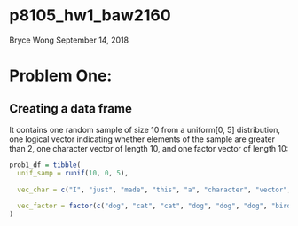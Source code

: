p8105\_hw1\_baw2160
================
Bryce Wong
September 14, 2018

Problem One:
============

Creating a data frame
---------------------

It contains one random sample of size 10 from a uniform\[0, 5\] distribution, one logical vector indicating whether elements of the sample are greater than 2, one character vector of length 10, and one factor vector of length 10:

``` r
prob1_df = tibble(
  unif_samp = runif(10, 0, 5),
  
  vec_char = c("I", "just", "made", "this", "a", "character", "vector", "of", "size", "ten"),
  
  vec_factor = factor(c("dog", "cat", "cat", "dog", "dog", "dog", "bird", "cat", "dog", "cat"))
)
```
